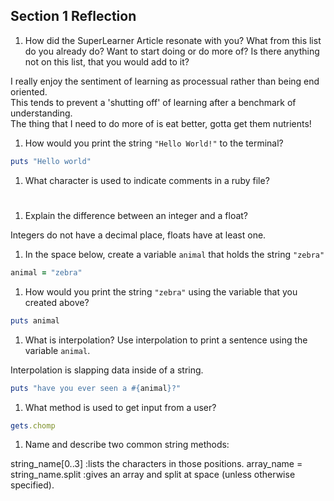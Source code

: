 ## Section 1 Reflection

1. How did the SuperLearner Article resonate with you? What from this list do you already do? Want to start doing or do more of? Is there anything not on this list, that you would add to it?

I really enjoy the sentiment of learning as processual rather than being end oriented.  
This tends to prevent a 'shutting off' of learning after a benchmark of understanding.  
The thing that I need to do more of is eat better, gotta get them nutrients!

1. How would you print the string `"Hello World!"` to the terminal?
```ruby
puts "Hello world"
```
1. What character is used to indicate comments in a ruby file?

#

1. Explain the difference between an integer and a float?

Integers do not have a decimal place, floats have at least one.

1. In the space below, create a variable `animal` that holds the string `"zebra"`
```ruby
animal = "zebra"
```
1. How would you print the string `"zebra"` using the variable that you created above?
```ruby
puts animal
```
1. What is interpolation? Use interpolation to print a sentence using the variable `animal`.

Interpolation is slapping data inside of a string.
```ruby
puts "have you ever seen a #{animal}?"
```
1. What method is used to get input from a user?
```ruby
gets.chomp
```
1. Name and describe two common string methods:

string_name[0..3] :lists the characters in those positions.
array_name = string_name.split :gives an array and split at space (unless otherwise specified).
